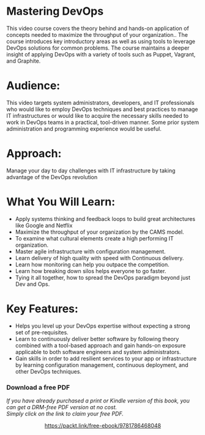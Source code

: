 # Mastering DevOps
This video course covers the theory behind and hands-on application of concepts needed to maximize the throughput of your organization.. The course introduces key introductory areas as well as using tools to leverage DevOps solutions for common problems. The course maintains a deeper insight of applying DevOps with a variety of tools such as Puppet, Vagrant, and Graphite.
# Audience:
This video targets system administrators, developers, and IT professionals who would like to employ DevOps techniques and best practices to manage IT infrastructures or would like to acquire the necessary skills needed to work in DevOps teams in a practical, tool-driven manner. Some prior system administration and programming experience would be useful.
# Approach: 
Manage your day to day challenges with IT infrastructure by taking advantage of the DevOps revolution
# What You Will Learn:
* Apply systems thinking and feedback loops to build great architectures like Google and Netflix
* Maximize the throughput of your organization by the CAMS model.
* To examine what cultural elements create a high performing IT organization.
* Master agile infrastructure with configuration management.
* Learn delivery of high quality with speed with Continuous delivery.
* Learn how monitoring can help you outpace the competition.
* Learn how breaking down silos helps everyone to go faster.
* Tying it all together, how to spread the DevOps paradigm beyond just Dev and Ops.
# Key Features: 
* Helps you level up your DevOps expertise without expecting a strong set of pre-requisites.
* Learn to continuously deliver better software by following theory combined with a tool-based approach and gain hands-on exposure applicable to both software engineers and system administrators.
* Gain skills in order to add resilient services to your app or infrastructure by learning configuration management, continuous deployment, and other DevOps techniques.
### Download a free PDF

 <i>If you have already purchased a print or Kindle version of this book, you can get a DRM-free PDF version at no cost.<br>Simply click on the link to claim your free PDF.</i>
<p align="center"> <a href="https://packt.link/free-ebook/9781786468048">https://packt.link/free-ebook/9781786468048 </a> </p>